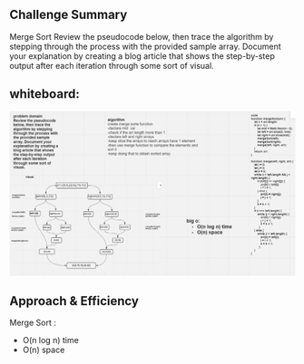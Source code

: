 ## Challenge Summary
Merge Sort
Review the pseudocode below, then trace the algorithm by stepping through the process with the provided sample array. Document your explanation by creating a blog article that shows the step-by-step output after each iteration through some sort of visual.

## whiteboard:
![whiteboard](./whiteboard.PNG)
## Approach & Efficiency
Merge Sort : 
- O(n log n) time 
- O(n) space